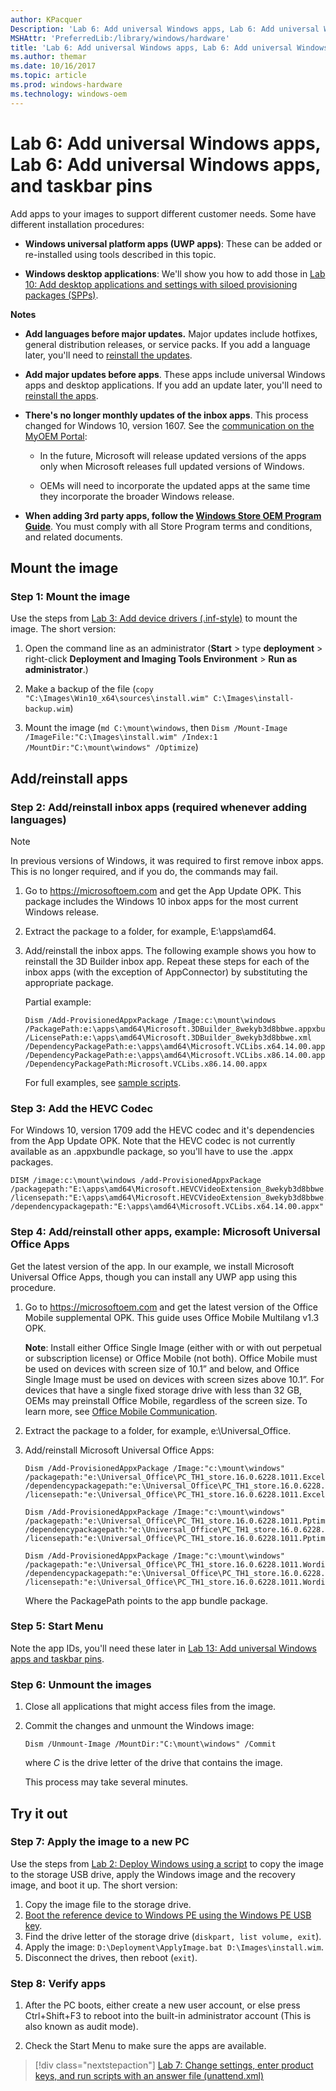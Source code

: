 ```yaml
---
author: KPacquer
Description: 'Lab 6: Add universal Windows apps, Lab 6: Add universal Windows apps, and taskbar pins'
MSHAttr: 'PreferredLib:/library/windows/hardware'
title: 'Lab 6: Add universal Windows apps, Lab 6: Add universal Windows apps, and taskbar pins'
ms.author: themar
ms.date: 10/16/2017
ms.topic: article
ms.prod: windows-hardware
ms.technology: windows-oem
---
```


# <span id="Add_apps"></span>Lab 6: Add universal Windows apps, Lab 6: Add universal Windows apps, and taskbar pins

Add apps to your images to support different customer needs. Some have different installation procedures:

-  **Windows universal platform apps (UWP apps)**: These can be added or re-installed using tools described in this topic.

-  **Windows desktop applications**: We'll show you how to add those in [Lab 10: Add desktop applications and settings with siloed provisioning packages (SPPs)](add-desktop-apps-with-spps-sxs.md).

**Notes** 

- **Add languages before major updates.** Major updates include hotfixes, general distribution releases, or service packs. If you add a language later, you'll need to [reinstall the updates](servicing-the-image-with-windows-updates-sxs.md).

- **Add major updates before apps**. These apps include universal Windows apps and desktop applications. If you add an update later, you'll need to  [reinstall the apps](add-universal-apps-sxs.md).

- **There's no longer monthly updates of the inbox apps**. This process changed for Windows 10, version 1607. See the [communication on the MyOEM Portal](https://myoem.microsoft.com/oem/myoem/en/programs/mktg/mda/Pages/COMM-MDAinboxApUpdtRlsPrcssChng.aspx):

  - In the future, Microsoft will release updated versions of the apps only when Microsoft releases full updated versions of Windows.

  - OEMs will need to incorporate the updated apps at the same time they incorporate the broader Windows release.

- **When adding 3rd party apps, follow the [Windows Store OEM Program Guide](https://myoem.microsoft.com/oem/myoem/en/topics/Licensing/roylicres/ost2016/Pages/DP-WindowsStoreOEMProgramGuide2016FinalCL.aspx)**. You must comply with all Store Program terms and conditions, and related documents. 

## <span id="Mount_the_image"></span>Mount the image

### Step 1: Mount the image

Use the steps from [Lab 3: Add device drivers (.inf-style)](add-device-drivers.md) to mount the image. The short version:

1.  Open the command line as an administrator (**Start** > type **deployment** > right-click **Deployment and Imaging Tools Environment** > **Run as administrator**.)

2.  Make a backup of the file (`copy "C:\Images\Win10_x64\sources\install.wim" C:\Images\install-backup.wim`)

3.  Mount the image (`md C:\mount\windows`, then `Dism /Mount-Image /ImageFile:"C:\Images\install.wim" /Index:1 /MountDir:"C:\mount\windows" /Optimize`)


## <span id="Add_or_reinstall_apps"></span>Add/reinstall apps
	
### Step 2: Add/reinstall inbox apps (required whenever adding languages)

> [!Note]
> In previous versions of Windows, it was required to first remove inbox apps. This is no longer required, and if you do, the commands may fail.

1.  Go to <https://microsoftoem.com> and get the App Update OPK. This package includes the Windows 10 inbox apps for the most current Windows release. 

2.  Extract the package to a folder, for example, E:\apps\amd64.

3.  Add/reinstall the inbox apps. The following example shows you how to reinstall the 3D Builder inbox app. Repeat these steps for each of the inbox apps (with the exception of AppConnector) by substituting the appropriate package.

    Partial example: 

    ```
    Dism /Add-ProvisionedAppxPackage /Image:c:\mount\windows /PackagePath:e:\apps\amd64\Microsoft.3DBuilder_8wekyb3d8bbwe.appxbundle /LicensePath:e:\apps\amd64\Microsoft.3DBuilder_8wekyb3d8bbwe.xml /DependencyPackagePath:e:\apps\amd64\Microsoft.VCLibs.x64.14.00.appx /DependencyPackagePath:e:\apps\amd64\Microsoft.VCLibs.x86.14.00.appx /DependencyPackagePath:Microsoft.VCLibs.x86.14.00.appx
    ```

    For full examples, see [sample scripts](windows-deployment-sample-scripts-sxs.md#Reinstall_Windows_inbox_apps).

### Step 3: Add the HEVC Codec

For Windows 10, version 1709 add the HEVC codec and it's dependencies from the App Update OPK. Note that the HEVC codec is not currently available as an .appxbundle package, so you'll have to use the .appx packages.

```
DISM /image:c:\mount\windows /add-ProvisionedAppxPackage /packagepath:"E:\apps\amd64\Microsoft.HEVCVideoExtension_8wekyb3d8bbwe.x64.appx" /licensepath:"E:\apps\amd64\Microsoft.HEVCVideoExtension_8wekyb3d8bbwe.x64.xml" /dependencypackagepath:"E:\apps\amd64\Microsoft.VCLibs.x64.14.00.appx"
```

### Step 4: Add/reinstall other apps, example: Microsoft Universal Office Apps

Get the latest version of the app. In our example, we install Microsoft Universal Office Apps, though you can install any UWP app using this procedure. 

1.  Go to <https://microsoftoem.com> and get the latest version of the Office Mobile supplemental OPK. This guide uses  Office Mobile Multilang v1.3 OPK. 

    **Note**: Install either Office Single Image (either with or with out perpetual or subscription license) or Office Mobile (not both). Office Mobile must be used on devices with screen size of 10.1” and below, and Office Single Image must be used on devices with screen sizes above 10.1”. For devices that have a single fixed storage drive with less than 32 GB, OEMs may preinstall Office Mobile, regardless of the screen size. To learn more, see [Office Mobile Communication](https://myoem.microsoft.com/oem/myoem/en/product/office/Pages/COMM-OfficeUnvrslAppsOPKRlsTmng.aspx).

2.  Extract the package to a folder, for example, e:\Universal_Office.

3.  Add/reinstall Microsoft Universal Office Apps:

    ```
    Dism /Add-ProvisionedAppxPackage /Image:"c:\mount\windows" /packagepath:"e:\Universal_Office\PC_TH1_store.16.0.6228.1011.Excelim.appxbundle_Windows10_PreinstallKit\1b0569bd5fbd41d6bf0669beb013073c.appxbundle" /dependencypackagepath:"e:\Universal_Office\PC_TH1_store.16.0.6228.1011.Excelim.appxbundle_Windows10_PreinstallKit\Microsoft.VCLibs.140.00_14.0.22929.0_x86__8wekyb3d8bbwe.appx" /licensepath:"e:\Universal_Office\PC_TH1_store.16.0.6228.1011.Excelim.appxbundle_Windows10_PreinstallKit\1b0569bd5fbd41d6bf0669beb013073c_License1.xml"

    Dism /Add-ProvisionedAppxPackage /Image:"c:\mount\windows"  /packagepath:"e:\Universal_Office\PC_TH1_store.16.0.6228.1011.Pptim.appxbundle_Windows10_PreinstallKit\7f255062294a415a974b4958961df056.appxbundle" /dependencypackagepath:"e:\Universal_Office\PC_TH1_store.16.0.6228.1011.Pptim.appxbundle_Windows10_PreinstallKit\Microsoft.VCLibs.140.00_14.0.22929.0_x86__8wekyb3d8bbwe.appx" /licensepath:"e:\Universal_Office\PC_TH1_store.16.0.6228.1011.Pptim.appxbundle_Windows10_PreinstallKit\7f255062294a415a974b4958961df056_License1.xml"

    Dism /Add-ProvisionedAppxPackage /Image:"c:\mount\windows" /packagepath:"e:\Universal_Office\PC_TH1_store.16.0.6228.1011.Wordim.appxbundle_Windows10_PreinstallKit\532f710ca9d34f0aae6af4abe0af0592.appxbundle" /dependencypackagepath:"e:\Universal_Office\PC_TH1_store.16.0.6228.1011.Wordim.appxbundle_Windows10_PreinstallKit\Microsoft.VCLibs.140.00_14.0.22929.0_x86__8wekyb3d8bbwe.appx" /licensepath:"e:\Universal_Office\PC_TH1_store.16.0.6228.1011.Wordim.appxbundle_Windows10_PreinstallKit\532f710ca9d34f0aae6af4abe0af0592_License1.xml"
    ```

    Where the PackagePath points to the app bundle package.

### Step 5: Start Menu

Note the app IDs, you'll need these later in [Lab 13: Add universal Windows apps and taskbar pins](add-start-tiles-sxs.md).

### Step 6: Unmount the images

1.  Close all applications that might access files from the image.

2.  Commit the changes and unmount the Windows image:

    ```
    Dism /Unmount-Image /MountDir:"C:\mount\windows" /Commit
    ```

    where *C* is the drive letter of the drive that contains the image.

    This process may take several minutes.

## <span id="Try_it_out"></span>Try it out

### Step 7: Apply the image to a new PC
Use the steps from [Lab 2: Deploy Windows using a script](deploy-windows-with-a-script-sxs.md) to copy the image to the storage USB drive, apply the Windows image and the recovery image, and boot it up. The short version:

1.  Copy the image file to the storage drive.
2.  [Boot the reference device to Windows PE using the Windows PE USB key](install-windows-pe-sxs.md).
3.  Find the drive letter of the storage drive (`diskpart, list volume, exit`).
4.  Apply the image: `D:\Deployment\ApplyImage.bat D:\Images\install.wim`.
5.  Disconnect the drives, then reboot (`exit`).
	
### Step 8: Verify apps
1.  After the PC boots, either create a new user account, or else press Ctrl+Shift+F3 to reboot into the built-in administrator account (This is also known as audit mode).

2.  Check the Start Menu to make sure the apps are available.

> [!div class="nextstepaction"]
> [Lab 7: Change settings, enter product keys, and run scripts with an answer file (unattend.xml)](update-windows-settings-and-scripts-create-your-own-answer-file-sxs.md)